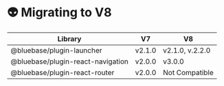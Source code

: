 # 👽 Migrating to V8

| Library                           | V7     | V8              |
| --------------------------------- | ------ | --------------- |
| @bluebase/plugin-launcher         | v2.1.0 | v2.1.0, v.2.2.0 |
| @bluebase/plugin-react-navigation | v2.0.0 | v3.0.0          |
| @bluebase/plugin-react-router     | v2.0.0 | Not Compatible  |
